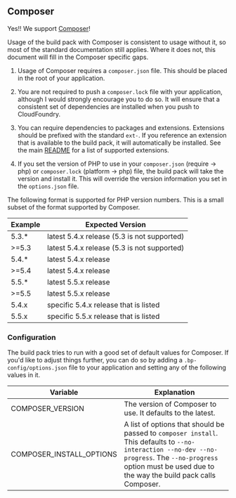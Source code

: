 ## Composer

Yes!! We support [Composer]!

Usage of the build pack with Composer is consistent to usage without it, so most of the standard documentation still applies.  Where it does not, this document will fill in the Composer specific gaps.

 1. Usage of Composer requires a `composer.json` file.  This should be placed in the root of your application.

 1. You are not required to push a `composer.lock` file with your application, although I would strongly encourage you to do so.  It will ensure that a consistent set of dependencies are installed when you push to CloudFoundry.

 1. You can require dependencies to packages and extensions.  Extensions should be prefixed with the standard `ext-`.  If you reference an extension that is available to the build pack, it will automatically be installed.  See the main [README] for a list of supported extensions.

 1. If you set the version of PHP to use in your `composer.json` (require -> php) or `composer.lock` (platform -> php) file, the build pack will take the version and install it.  This will override the version information you set in the `options.json` file.

The following format is supported for PHP version numbers.  This is a small subset of the format supported by Composer.

|   Example   |  Expected Version                 |
------------- | ----------------------------------|
|   5.3.*     |  latest 5.4.x release (5.3 is not supported) |
|   >=5.3     |  latest 5.4.x release (5.3 is not supported) |
|   5.4.*     |  latest 5.4.x release |
|   >=5.4     |  latest 5.4.x release |
|   5.5.*     |  latest 5.5.x release |
|   >=5.5     |  latest 5.5.x release |
|   5.4.x     |  specific 5.4.x release that is listed |
|   5.5.x     |  specific 5.5.x release that is listed |

### Configuration

The build pack tries to run with a good set of default values for Composer.  If you'd like to adjust things further, you can do so by adding a `.bp-config/options.json` file to your application and setting any of the following values in it.

|      Variable     |   Explanation                                        |
------------------- | -----------------------------------------------------|
| COMPOSER_VERSION  | The version of Composer to use.  It defaults to the latest. |
| COMPOSER_INSTALL_OPTIONS | A list of options that should be passed to `composer install`.  This defaults to `--no-interaction --no-dev --no-progress`.  The `--no-progress` option must be used due to the way the build pack calls Composer. |


[Composer]:https://getcomposer.org
[README]:https://github.com/dmikusa-pivotal/cf-php-build-pack#features
